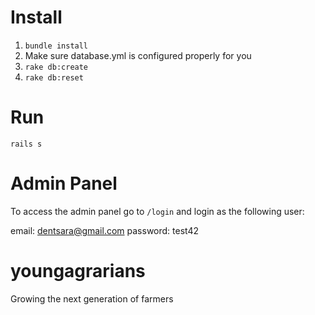 Install
=======

1. `bundle install`
2. Make sure database.yml is configured properly for you
3. `rake db:create`
4. `rake db:reset`

Run
====

    rails s

Admin Panel
===========

To access the admin panel go to `/login` and login as the following user:

email: dentsara@gmail.com
password: test42


youngagrarians
==============

Growing the next generation of farmers